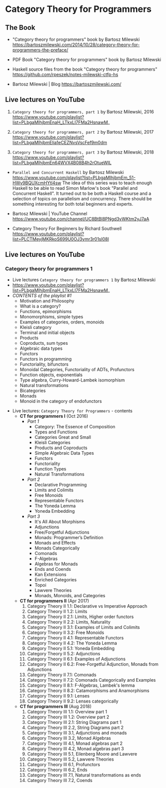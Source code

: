 # Category Theory for Programmers

## The Book

* "Category theory for programmers" book by Bartosz Milewski
https://bartoszmilewski.com/2014/10/28/category-theory-for-programmers-the-preface/

* PDF Book "Category theory for programmers" book by Bartosz Milewski

* Haskell source files from the book "Category theory for programmers"
https://github.com/rpeszek/notes-milewski-ctfp-hs

* Bartosz Milewski | Blog
https://bartoszmilewski.com/

## Live lectures on YouTube

1. `Category theory for programmers, part 1` by Bartosz Milewski, 2016
https://www.youtube.com/playlist?list=PLbgaMIhjbmEnaH_LTkxLI7FMa2HsnawM_

2. `Category theory for programmers, part 2` by Bartosz Milewski, 2017
https://www.youtube.com/playlist?list=PLbgaMIhjbmElia1eCEZNvsVscFef9m0dm

3. `Category theory for programmers, part 3` by Bartosz Milewski, 2018
https://www.youtube.com/playlist?list=PLbgaMIhjbmEn64WVX4B08B4h2rOtueWIL


* `Parallel and Concurrent Haskell` by Bartosz Milewski
https://www.youtube.com/playlist?list=PLbgaMIhjbmEm_51-HWv9BQUXcmHYtl4sw
The idea of this series was to teach enough Haskell to be able to read Simon Marlow's book "Parallel and Concurrent Haskell". It turned out to be both a Haskell course and a selection of topics on parallelism and concurrency. There should be something interesting for both total beginners and experts.

* Bartosz Milewski | YouTube Channel
https://www.youtube.com/channel/UC8BtBl8PNgd3vWKtm2yJ7aA


* Category Theory For Beginners by Richard Southwell
https://www.youtube.com/playlist?list=PLCTMeyjMKRkoS699U0OJ3ymr3r01sI08l



## Live lectures on YouTube

### Category theory for programmers 1
- Live lectures `Category theory for programmers 1` by Bartosz Milewski
- https://www.youtube.com/playlist?list=PLbgaMIhjbmEnaH_LTkxLI7FMa2HsnawM_
- *CONTENTS of the playlist #1*
  - Motivation and Philosophy
  - What is a category?
  - Functions, epimorphisms
  - Monomorphisms, simple types
  - Examples of categories, orders, monoids
  - Kleisli category
  - Terminal and initial objects
  - Products
  - Coproducts, sum types
  - Algebraic data types
  - Functors
  - Functors in programming
  - Functoriality, bifunctors
  - Monoidal Categories, Functoriality of ADTs, Profunctors
  - Function objects, exponentials
  - Type algebra, Curry-Howard-Lambek isomorphism
  - Natural transformations
  - Bicategories
  - Monads
  - Monoid in the category of endofunctors


* Live lectures: `Category Theory for Programmers` - contents
  * **CT for programmers I** (Oct 2016)
    * *Part 1*
      - Category: The Essence of Composition
      - Types and Functions
      - Categories Great and Small
      - Kleisli Categories
      - Products and Coproducts
      - Simple Algebraic Data Types
      - Functors
      - Functoriality
      - Function Types
      - Natural Transformations
    * *Part 2*
      - Declarative Programming
      - Limits and Colimits
      - Free Monoids
      - Representable Functors
      - The Yoneda Lemma
      - Yoneda Embedding
    * *Part 3*
      - It's All About Morphisms
      - Adjunctions
      - Free/Forgetful Adjunctions
      - Monads: Programmer’s Definition
      - Monads and Effects
      - Monads Categorically
      - Comonads
      - F-Algebras
      - Algebras for Monads
      - Ends and Coends
      - Kan Extensions
      - Enriched Categories
      - Topoi
      - Lawvere Theories
      - Monads, Monoids, and Categories
  * **CT for programmers II** (Apr 2017)
    1. Category Theory II 1.1: Declarative vs Imperative Approach
    2. Category Theory II 1.2: Limits
    3. Category Theory II 2.1: Limits, Higher order functors
    4. Category Theory II 2.2: Limits, Naturality
    5. Category Theory II 3.1: Examples of Limits and Colimits
    6. Category Theory II 3.2: Free Monoids
    7. Category Theory II 4.1: Representable Functors
    8. Category Theory II 4.2: The Yoneda Lemma
    9. Category Theory II 5.1: Yoneda Embedding
    10. Category Theory II 5.2: Adjunctions
    11. Category Theory II 6.1: Examples of Adjunctions
    12. Category Theory II 6.2: Free-Forgetful Adjunction, Monads from Adjunctions
    13. Category Theory II 7.1: Comonads
    14. Category Theory II 7.2: Comonads Categorically and Examples
    15. Category Theory II 8.1: F-Algebras, Lambek's lemma
    16. Category Theory II 8.2: Catamorphisms and Anamorphisms
    17. Category Theory II 9.1: Lenses
    18. Category Theory II 9.2: Lenses categorically
  * **CT for programmers III** (Aug 2018)
    1. Category Theory III 1.1: Overview part 1
    2. Category Theory III 1.2: Overview part 2
    3. Category Theory III 2.1: String Diagrams part 1
    4. Category Theory III 2.2, String Diagrams part 2
    5. Category Theory III 3.1, Adjunctions and monads
    6. Category Theory III 3.2, Monad Algebras
    7. Category Theory III 4.1, Monad algebras part 2
    8. Category Theory III 4.2, Monad algebras part 3
    9. Category Theory III 5.1, Eilenberg Moore and Lawvere
    10. Category Theory III 5.2, Lawvere Theories
    11. Category Theory III 6.1, Profunctors
    12. Category Theory III 6.2, Ends
    13. Category Theory III 7.1, Natural transformations as ends
    14. Category Theory III 7.2, Coends
